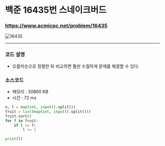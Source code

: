 백준 16435번 스네이크버드
===========================

### <https://www.acmicpc.net/problem/16435>
![16435](https://user-images.githubusercontent.com/83554018/150799538-15f91a8e-2f79-42aa-9763-fe9bb1fdda7f.png)

<hr>

### 코드 설명
+ 오름차순으로 정렬한 뒤 비교하면 훨씬 수월하게 문제를 해결할 수 있다.

### 소스코드
+ 메모리 : 30860 KB
+ 시간 : 72 ms
```python
n, l = map(int, input().split())
fruit = list(map(int, input().split()))
fruit.sort()
for f in fruit:
    if l >= f:
        l += 1
        
print(l)         
```
